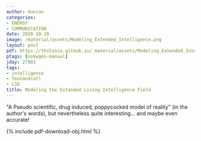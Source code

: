 ```yaml
---
author: duncan
categories:
- ENERGY
- COMMUNICATION
date: 2020-10-28
image: /material/assets/Modeling_Extended_Intelligence.png
layout: post
pdf: https://tholonia.github.io/_material/assets/Modeling_Extended_Intelligence.pdf
ptags: [nokwgen-manual]
jday: 27981
tags:
- intelligence
- Teonanácatl
- LSD
title: Modeling the Extended Living Intelligence Field
---
```


"A Pseudo scientific, drug induced, poppycocked model of reality" (in the author's words), but nevertheless quite interesting... and maybe even accurate!

<!--more-->

{% include pdf-download-obj.html %}
